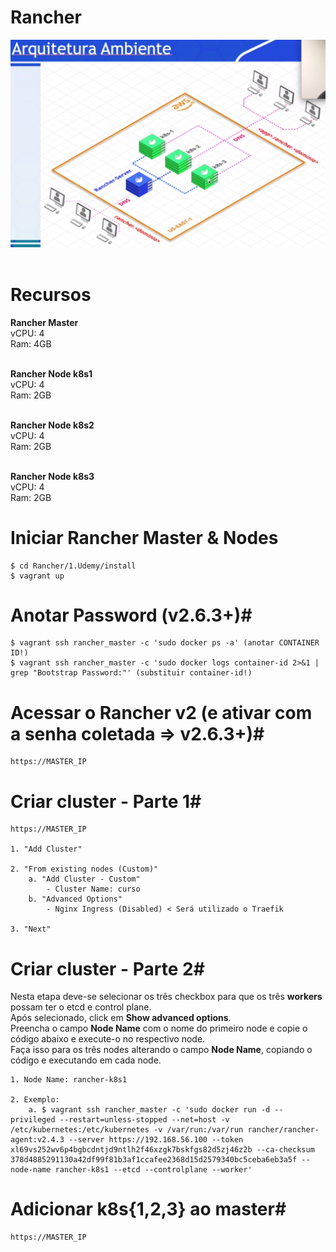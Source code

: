 # Rancher

<kbd>
    <img src="https://github.com/fabiokerber/Rancher/blob/main/1.Udemy/img/190520220826.png">
</kbd>
<br />
<br />

# Recursos #
**Rancher Master**<br>
vCPU: 4<br>
Ram: 4GB<br>
<br />

**Rancher Node k8s1**<br>
vCPU: 4<br>
Ram: 2GB<br>
<br />

**Rancher Node k8s2**<br>
vCPU: 4<br>
Ram: 2GB<br>
<br />

**Rancher Node k8s3**<br>
vCPU: 4<br>
Ram: 2GB<br>

# Iniciar Rancher Master & Nodes #
```
$ cd Rancher/1.Udemy/install
$ vagrant up
```

# Anotar Password (v2.6.3+)#
```
$ vagrant ssh rancher_master -c 'sudo docker ps -a' (anotar CONTAINER ID!)
$ vagrant ssh rancher_master -c 'sudo docker logs container-id 2>&1 | grep "Bootstrap Password:"' (substituir container-id!)
```

# Acessar o Rancher v2 (e ativar com a senha coletada => v2.6.3+)#
```
https://MASTER_IP
```

# Criar cluster - Parte 1#
```
https://MASTER_IP

1. "Add Cluster"

2. "From existing nodes (Custom)"
    a. "Add Cluster - Custom"
        - Cluster Name: curso
    b. "Advanced Options"
        - Nginx Ingress (Disabled) < Será utilizado o Traefik

3. "Next"
```

# Criar cluster - Parte 2#
Nesta etapa deve-se selecionar os três checkbox para que os três **workers** possam ter o etcd e control plane.<br>
Após selecionado, click em **Show advanced options**.<br>
Preencha o campo **Node Name** com o nome do primeiro node e copie o código abaixo e execute-o no respectivo node.<br>
Faça isso para os três nodes alterando o campo **Node Name**, copiando o código e executando em cada node.<br>
```
1. Node Name: rancher-k8s1

2. Exemplo: 
    a. $ vagrant ssh rancher_master -c 'sudo docker run -d --privileged --restart=unless-stopped --net=host -v /etc/kubernetes:/etc/kubernetes -v /var/run:/var/run rancher/rancher-agent:v2.4.3 --server https://192.168.56.100 --token xl69vs252wv6p4bgbcdntjd9ntlh2f46xzgk7bskfgs82d5zj46z2b --ca-checksum 378d4885291130a42df99f81b3af1ccafee2368d15d2579340bc5ceba6eb3a5f --node-name rancher-k8s1 --etcd --controlplane --worker'
```

# Adicionar k8s{1,2,3} ao master#
```
https://MASTER_IP
```